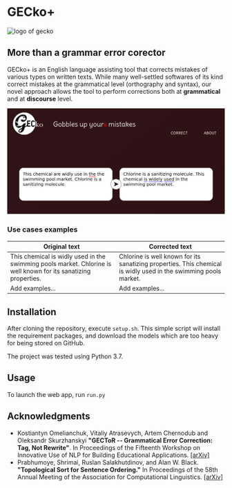 # GECko+
![logo of gecko](https://github.com/psawa/gecko-app/blob/master/application/static/img/GECko_logo_small.png)

## More than a grammar error corector
GECko+ is an English language assisting tool that corrects mistakes of various types on written texts. 
While many well-settled softwares of its kind correct mistakes at the grammatical level (orthography and syntax), our novel approach allows the tool to perform corrections both at **grammatical** and at **discourse** level.
<!--- add demo link when live -->
![demo](/application/static/img/demo.png?raw=true) 

### Use cases examples

<!--- add screenshot (possibly gif of correction) -->
Original text | Corrected text
------------ | -------------
This chemical is widly used in the swimming pools market. Chlorine is well known for its sanatizing properties. | Chlorine is well known for its sanatizing properties. This chemical is widly used in the swimming pools market.
Add examples... | Add examples... 

## Installation
After cloning the repository, execute `setup.sh`. This simple script will install the requirement packages, and download the models which are too heavy for being stored on GitHub.

The project was tested using Python 3.7.

## Usage
To launch the web app, run `run.py`

## Acknowledgments
- Kostiantyn Omelianchuk, Vitaliy Atrasevych, Artem Chernodub and Oleksandr Skurzhanskyi **"GECToR -- Grammatical Error Correction: Tag, Not Rewrite"**. In Proceedings of the Fifteenth Workshop on Innovative Use of NLP for Building Educational Applications. [[arXiv]](https://arxiv.org/abs/2005.12592)
- Prabhumoye, Shrimai, Ruslan Salakhutdinov, and Alan W. Black. **"Topological Sort for Sentence Ordering."** In Proceedings of the 58th Annual Meeting of the Association for Computational Linguistics. [[arXiv]](https://arxiv.org/abs/2005.00432)
